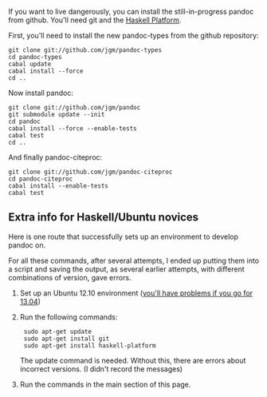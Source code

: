If you want to live dangerously, you can install the still-in-progress pandoc from github.  You'll need git and the [Haskell Platform](http://www.haskell.org/platform/).

First, you'll need to install the new pandoc-types from the github repository:

    git clone git://github.com/jgm/pandoc-types
    cd pandoc-types
    cabal update
    cabal install --force
    cd ..

Now install pandoc:

    git clone git://github.com/jgm/pandoc
    git submodule update --init
    cd pandoc
    cabal install --force --enable-tests
    cabal test
    cd ..

And finally pandoc-citeproc:

    git clone git://github.com/jgm/pandoc-citeproc
    cd pandoc-citeproc
    cabal install --enable-tests
    cabal test


## Extra info for Haskell/Ubuntu novices

Here is one route that successfully sets up an environment to develop pandoc on.

For all these commands, after several attempts, I ended up putting them into a script and saving the output, as several earlier attempts, with different combinations of version, gave errors.

1. Set up an Ubuntu 12.10 environment ([you'll have problems if you go for 13.04](http://askubuntu.com/questions/286764/how-to-install-haskell-platform-for-ubuntu-13-04))
1. Run the following commands:

        sudo apt-get update
        sudo apt-get install git
        sudo apt-get install haskell-platform

    The update command is needed. Without this, there are errors about incorrect versions. (I didn't record the messages)

1. Run the commands in the main section of this page.